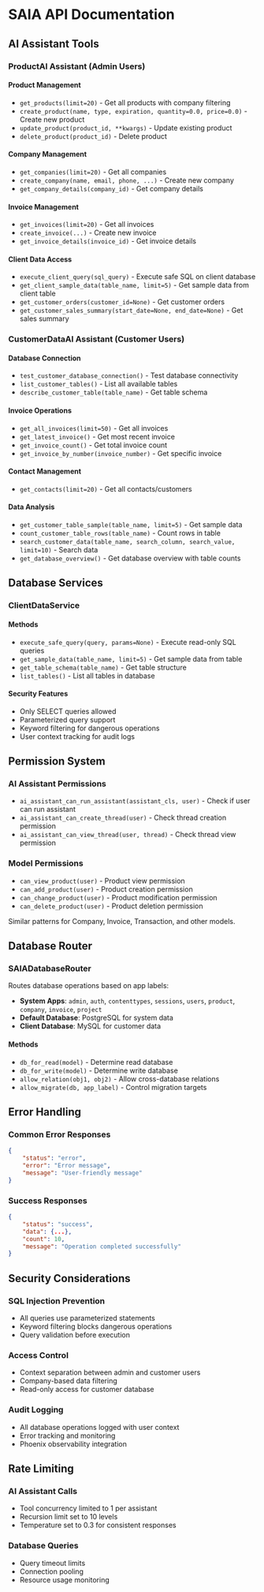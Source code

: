 # SAIA API Documentation

## AI Assistant Tools

### ProductAI Assistant (Admin Users)

#### Product Management
- `get_products(limit=20)` - Get all products with company filtering
- `create_product(name, type, expiration, quantity=0.0, price=0.0)` - Create new product
- `update_product(product_id, **kwargs)` - Update existing product
- `delete_product(product_id)` - Delete product

#### Company Management
- `get_companies(limit=20)` - Get all companies
- `create_company(name, email, phone, ...)` - Create new company
- `get_company_details(company_id)` - Get company details

#### Invoice Management
- `get_invoices(limit=20)` - Get all invoices
- `create_invoice(...)` - Create new invoice
- `get_invoice_details(invoice_id)` - Get invoice details

#### Client Data Access
- `execute_client_query(sql_query)` - Execute safe SQL on client database
- `get_client_sample_data(table_name, limit=5)` - Get sample data from client table
- `get_customer_orders(customer_id=None)` - Get customer orders
- `get_customer_sales_summary(start_date=None, end_date=None)` - Get sales summary

### CustomerDataAI Assistant (Customer Users)

#### Database Connection
- `test_customer_database_connection()` - Test database connectivity
- `list_customer_tables()` - List all available tables
- `describe_customer_table(table_name)` - Get table schema

#### Invoice Operations
- `get_all_invoices(limit=50)` - Get all invoices
- `get_latest_invoice()` - Get most recent invoice
- `get_invoice_count()` - Get total invoice count
- `get_invoice_by_number(invoice_number)` - Get specific invoice

#### Contact Management
- `get_contacts(limit=20)` - Get all contacts/customers

#### Data Analysis
- `get_customer_table_sample(table_name, limit=5)` - Get sample data
- `count_customer_table_rows(table_name)` - Count rows in table
- `search_customer_data(table_name, search_column, search_value, limit=10)` - Search data
- `get_database_overview()` - Get database overview with table counts

## Database Services

### ClientDataService

#### Methods
- `execute_safe_query(query, params=None)` - Execute read-only SQL queries
- `get_sample_data(table_name, limit=5)` - Get sample data from table
- `get_table_schema(table_name)` - Get table structure
- `list_tables()` - List all tables in database

#### Security Features
- Only SELECT queries allowed
- Parameterized query support
- Keyword filtering for dangerous operations
- User context tracking for audit logs

## Permission System

### AI Assistant Permissions
- `ai_assistant_can_run_assistant(assistant_cls, user)` - Check if user can run assistant
- `ai_assistant_can_create_thread(user)` - Check thread creation permission
- `ai_assistant_can_view_thread(user, thread)` - Check thread view permission

### Model Permissions
- `can_view_product(user)` - Product view permission
- `can_add_product(user)` - Product creation permission
- `can_change_product(user)` - Product modification permission
- `can_delete_product(user)` - Product deletion permission

Similar patterns for Company, Invoice, Transaction, and other models.

## Database Router

### SAIADatabaseRouter

Routes database operations based on app labels:
- **System Apps**: `admin`, `auth`, `contenttypes`, `sessions`, `users`, `product`, `company`, `invoice`, `project`
- **Default Database**: PostgreSQL for system data
- **Client Database**: MySQL for customer data

#### Methods
- `db_for_read(model)` - Determine read database
- `db_for_write(model)` - Determine write database
- `allow_relation(obj1, obj2)` - Allow cross-database relations
- `allow_migrate(db, app_label)` - Control migration targets

## Error Handling

### Common Error Responses
```json
{
    "status": "error",
    "error": "Error message",
    "message": "User-friendly message"
}
```

### Success Responses
```json
{
    "status": "success",
    "data": {...},
    "count": 10,
    "message": "Operation completed successfully"
}
```

## Security Considerations

### SQL Injection Prevention
- All queries use parameterized statements
- Keyword filtering blocks dangerous operations
- Query validation before execution

### Access Control
- Context separation between admin and customer users
- Company-based data filtering
- Read-only access for customer database

### Audit Logging
- All database operations logged with user context
- Error tracking and monitoring
- Phoenix observability integration

## Rate Limiting

### AI Assistant Calls
- Tool concurrency limited to 1 per assistant
- Recursion limit set to 10 levels
- Temperature set to 0.3 for consistent responses

### Database Queries
- Query timeout limits
- Connection pooling
- Resource usage monitoring
